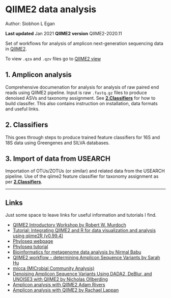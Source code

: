 # QIIME2 data analysis

Author: Siobhon L Egan

**Last updated** Jan 2021
**QIIME2 version** QIIME2-2020.11

Set of workflows for analysis of amplicon next-generation sequencing data in [QIIME2](https://qiime2.org/).

To view `.qza` and `.qzv` files go to [QIIME2 view](https://view.qiime2.org/)

## 1. Amplicon analysis


Comprehensive documenation for analysis for analysis of raw paired end reads using QIIME2 pipeline. Input is raw `.fastq.gz` files to produce denoised ASVs and taxonomy assignment. See [**2.Classifiers**](https://github.com/siobhon-egan/qiime2_analysis/blob/master/2.classifiers.md) for how to build classifer. This also contains instruction on installation, data formats and useful links.

## 2. Classifiers

This goes through steps to produce trained feature classifiers for 16S and 18S data using Greengenes and SILVA databases.

## 3. Import of data from USEARCH

Importation of OTUs/ZOTUs (or similar) and related data from the USEARCH pipeline. Use of the qiime2 feature classifier for taxonomy assignment as per [**2.Classifiers**](https://github.com/siobhon-egan/qiime2_analysis/blob/master/2.classifiers.md).


------------------------------


## Links

Just some space to leave links for useful information and tutorials I find.

- [QIIME2 Introductory Workshop by Robert W. Murdoch](https://rstudio-pubs-static.s3.amazonaws.com/489645_5fff8a6a02d84084a55e3b5b6ff960a4.html#)
- [Tutorial: Integrating QIIME2 and R for data visualization and analysis using qiime2R (v0.99.4)](https://github.com/jbisanz/qiime2R)
- [Phyloseq webpage](https://joey711.github.io/phyloseq/index.html)
- [Phyloseq tutorial](https://vaulot.github.io/tutorials/Phyloseq_tutorial.html#content)
- [Bioinformatics for metagenome data analysis by Nirmal Babu](http://14.139.189.27/ngsdat19/downloads/NGSDAT_2019_TRANING%20MANUAL.pdf)
- [QIIME2 workflow - determining Amplicon Sequence Variants by Sarah Hu](https://github.com/shu251/qiime2_ASVworkflow_v8/blob/master/README.md)
- [micca (MICrobial Community Analysis)](https://micca.readthedocs.io/en/latest/index.html)
- [Denoising Amplicon Sequence Variants Using DADA2, DeBlur, and UNOISE3 with QIIME2 by Nicholas Ollberding](https://www.nicholas-ollberding.com/post/denoising-amplicon-sequence-variants-using-dada2-deblur-and-unoise3-with-qiime2/)
- [Amplicon analysis with QIIME2 Adam Rivers](https://bioinformaticsworkbook.org/dataAnalysis/Metagenomics/Qiime2.html#gsc.tab=0)
- [Amplicon analysis with QIIME2 by Rachael Lappan](https://rachaellappan.github.io/VL-QIIME2-analysis/)
